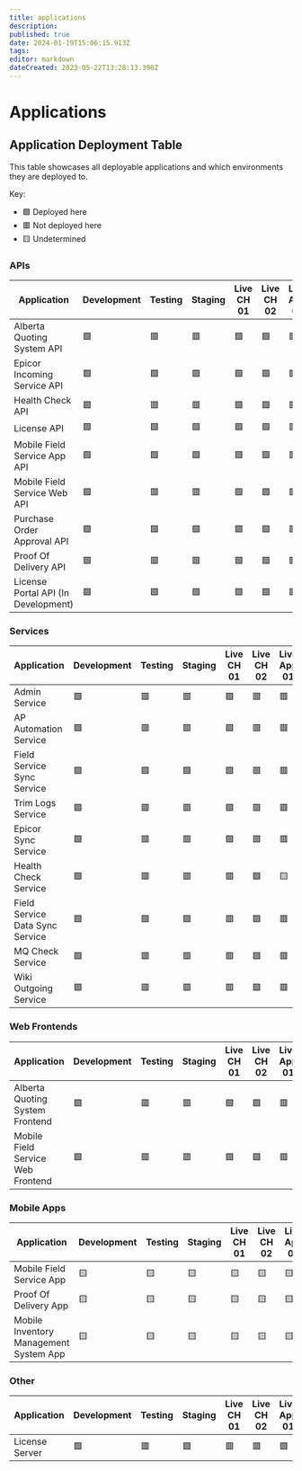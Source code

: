 ```yaml
---
title: applications
description: 
published: true
date: 2024-01-19T15:06:15.913Z
tags: 
editor: markdown
dateCreated: 2023-05-22T13:28:13.390Z
---
```


# Applications

## Application Deployment Table

This table showcases all deployable applications and which environments they are deployed to.

Key:

- 🟩 Deployed here
- 🟥 Not deployed here
- 🟨 Undetermined

### APIs

| Application                            | Development | Testing | Staging | Live CH 01 | Live CH 02 | Live App 01 |
| -------------------------------------- | ----------- | ------- | ------- | ---------- | ---------- | ----------- |
| Alberta Quoting System API             | 🟩          | 🟥      | 🟥      | 🟩         | 🟩         | 🟥          |
| Epicor Incoming Service API            | 🟩          | 🟩      | 🟩      | 🟩         | 🟩         | 🟥          |
| Health Check API                       | 🟩          | 🟥      | 🟥      | 🟩         | 🟩         | 🟥          |
| License API                            | 🟩          | 🟩      | 🟩      | 🟩         | 🟩         | 🟥          |
| Mobile Field Service App API           | 🟩          | 🟩      | 🟩      | 🟩         | 🟩         | 🟥          |
| Mobile Field Service Web API           | 🟩          | 🟥      | 🟥      | 🟩         | 🟩         | 🟥          |
| Purchase Order Approval API            | 🟩          | 🟩      | 🟩      | 🟩         | 🟩         | 🟥          |
| Proof Of Delivery API                  | 🟩          | 🟥      | 🟥      | 🟩         | 🟩         | 🟥          |
| License Portal API (In Development)    | 🟩          | 🟩      | 🟩      | 🟩         | 🟩         | 🟥          |

### Services

| Application                     | Development | Testing | Staging | Live CH 01 | Live CH 02 | Live App 01 |
| ------------------------------- | ----------- | ------- | ------- | ---------- | ---------- | ----------- |
| Admin Service                   | 🟩          | 🟥      | 🟥      | 🟩         | 🟥         | 🟥          |
| AP Automation Service           | 🟩          | 🟥      | 🟥      | 🟩         | 🟥         | 🟥          |
| Field Service Sync Service      | 🟩          | 🟩      | 🟩      | 🟩         | 🟥         | 🟥          |
| Trim Logs Service               | 🟩          | 🟥      | 🟥      | 🟩         | 🟥         | 🟥          |
| Epicor Sync Service             | 🟩          | 🟥      | 🟥      | 🟩         | 🟥         | 🟥          |
| Health Check Service            | 🟩          | 🟥      | 🟥      | 🟥         | 🟩         | 🟨          |
| Field Service Data Sync Service | 🟩          | 🟩      | 🟩      | 🟥         | 🟩         | 🟥          |
| MQ Check Service                | 🟩          | 🟥      | 🟥      | 🟥         | 🟩         | 🟥          |
| Wiki Outgoing Service           | 🟩          | 🟥      | 🟥      | 🟥         | 🟩         | 🟥          |

### Web Frontends

| Application                       | Development | Testing | Staging | Live CH 01 | Live CH 02 | Live App 01 |
| --------------------------------- | ----------- | ------- | ------- | ---------- | ---------- | ----------- |
| Alberta Quoting System Frontend   | 🟩          | 🟥      | 🟥      | 🟩         | 🟩         | 🟥          |
| Mobile Field Service Web Frontend | 🟩          | 🟥      | 🟥      | 🟩         | 🟩         | 🟥          |

### Mobile Apps

| Application                       | Development | Testing | Staging | Live CH 01 | Live CH 02 | Live App 01 |
| --------------------------------- | ----------- | ------- | ------- | ---------- | ---------- | ----------- |
| Mobile Field Service App               | 🟨          | 🟨      | 🟨      | 🟨         | 🟨         | 🟨          |
| Proof Of Delivery App                  | 🟨          | 🟨      | 🟨      | 🟨         | 🟨         | 🟨          |
| Mobile Inventory Management System App | 🟨          | 🟨      | 🟨      | 🟨         | 🟨         | 🟨          |

### Other

| Application                       | Development | Testing | Staging | Live CH 01 | Live CH 02 | Live App 01 |
| --------------------------------- | ----------- | ------- | ------- | ---------- | ---------- | ----------- |
| License Server            | 🟩          | 🟥      | 🟩      | 🟥         | 🟥         | 🟩          |